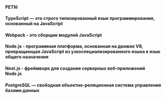 #### PETN:

#### TypeScript — это строго типизированный язык программирования, основанный на JavaScript
#### Webpack - это сборщик модулей JavaScript
#### Node.js - программная платформа, основанная на движке V8, превращающая JavaScript из узкоспециализированного языка в язык общего назначения
#### Nest.js - фреймворк для создания серверных веб-приложений Node.js
#### PostgreSQL — свободная объектно-реляционная система управления базами данных